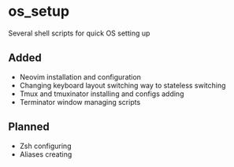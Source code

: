 # os_setup
Several shell scripts for quick OS setting up

## Added
  * Neovim installation and configuration
  * Changing keyboard layout switching way to stateless switching
  * Tmux and tmuxinator installing and configs adding
  * Terminator window managing scripts

## Planned
  * Zsh configuring
  * Aliases creating

